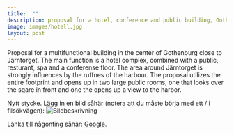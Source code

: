 ```yaml
---
title:  ""
description: proposal for a hotel, conference and public building, Gothenburg
image: images/hotell.jpg
layout: post
---
```

Proposal for a multifunctional building in the center of Gothenburg close to Järntorget. 
The main function is a hotel complex, combined with a public, resturant, spa and a conferense floor. 
The area around Järntorget is strongly influences by the ruffnes of the harbour.
The proposal utilizes the entire footprint and opens up in two large public rooms, one that looks over the sqare in front and
one the opens up a view to the harbor. 

Nytt stycke. Lägg in en bild såhär (notera att du måste börja med ett / i filsökvägen):
![Bildbeskrivning](/images/hotell.jpg)

Länka till någonting såhär: [Google](http://google.com).
